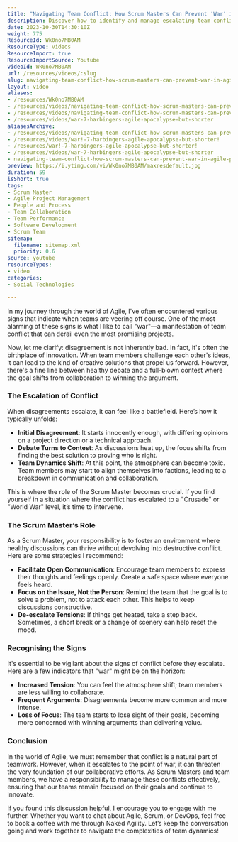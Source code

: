 ```yaml
---
title: "Navigating Team Conflict: How Scrum Masters Can Prevent 'War' in Agile Projects"
description: Discover how to identify and manage escalating team conflicts in Agile. Learn strategies to foster collaboration and keep your projects on track!
date: 2023-10-30T14:30:10Z
weight: 775
ResourceId: Wk0no7MB0AM
ResourceType: videos
ResourceImport: true
ResourceImportSource: Youtube
videoId: Wk0no7MB0AM
url: /resources/videos/:slug
slug: navigating-team-conflict-how-scrum-masters-can-prevent-war-in-agile-projects-Wk0no7MB0AM
layout: video
aliases:
- /resources/Wk0no7MB0AM
- /resources/videos/navigating-team-conflict-how-scrum-masters-can-prevent-war-in-agile-projects-Wk0no7MB0AM
- /resources/videos/navigating-team-conflict-how-scrum-masters-can-prevent-war-in-agile-projects
- /resources/videos/war-7-harbingers-agile-apocalypse-but-shorter
aliasesArchive:
- /resources/videos/navigating-team-conflict-how-scrum-masters-can-prevent-war-in-agile-projects
- /resources/videos/war!-7-harbingers-agile-apocalypse-but-shorter!
- /resources/war!-7-harbingers-agile-apocalypse-but-shorter!
- /resources/videos/war-7-harbingers-agile-apocalypse-but-shorter
- navigating-team-conflict-how-scrum-masters-can-prevent-war-in-agile-projects-Wk0no7MB0AM
preview: https://i.ytimg.com/vi/Wk0no7MB0AM/maxresdefault.jpg
duration: 59
isShort: true
tags:
- Scrum Master
- Agile Project Management
- People and Process
- Team Collaboration
- Team Performance
- Software Development
- Scrum Team
sitemap:
  filename: sitemap.xml
  priority: 0.6
source: youtube
resourceTypes:
- video
categories:
- Social Technologies

---
```

In my journey through the world of Agile, I've often encountered various signs that indicate when teams are veering off course. One of the most alarming of these signs is what I like to call "war"—a manifestation of team conflict that can derail even the most promising projects. 

Now, let me clarify: disagreement is not inherently bad. In fact, it's often the birthplace of innovation. When team members challenge each other's ideas, it can lead to the kind of creative solutions that propel us forward. However, there's a fine line between healthy debate and a full-blown contest where the goal shifts from collaboration to winning the argument. 

### The Escalation of Conflict

When disagreements escalate, it can feel like a battlefield. Here’s how it typically unfolds:

- **Initial Disagreement**: It starts innocently enough, with differing opinions on a project direction or a technical approach.
- **Debate Turns to Contest**: As discussions heat up, the focus shifts from finding the best solution to proving who is right.
- **Team Dynamics Shift**: At this point, the atmosphere can become toxic. Team members may start to align themselves into factions, leading to a breakdown in communication and collaboration.

This is where the role of the Scrum Master becomes crucial. If you find yourself in a situation where the conflict has escalated to a "Crusade" or "World War" level, it’s time to intervene. 

### The Scrum Master’s Role

As a Scrum Master, your responsibility is to foster an environment where healthy discussions can thrive without devolving into destructive conflict. Here are some strategies I recommend:

- **Facilitate Open Communication**: Encourage team members to express their thoughts and feelings openly. Create a safe space where everyone feels heard.
- **Focus on the Issue, Not the Person**: Remind the team that the goal is to solve a problem, not to attack each other. This helps to keep discussions constructive.
- **De-escalate Tensions**: If things get heated, take a step back. Sometimes, a short break or a change of scenery can help reset the mood.

### Recognising the Signs

It's essential to be vigilant about the signs of conflict before they escalate. Here are a few indicators that "war" might be on the horizon:

- **Increased Tension**: You can feel the atmosphere shift; team members are less willing to collaborate.
- **Frequent Arguments**: Disagreements become more common and more intense.
- **Loss of Focus**: The team starts to lose sight of their goals, becoming more concerned with winning arguments than delivering value.

### Conclusion

In the world of Agile, we must remember that conflict is a natural part of teamwork. However, when it escalates to the point of war, it can threaten the very foundation of our collaborative efforts. As Scrum Masters and team members, we have a responsibility to manage these conflicts effectively, ensuring that our teams remain focused on their goals and continue to innovate.

If you found this discussion helpful, I encourage you to engage with me further. Whether you want to chat about Agile, Scrum, or DevOps, feel free to book a coffee with me through Naked Agility. Let’s keep the conversation going and work together to navigate the complexities of team dynamics!
